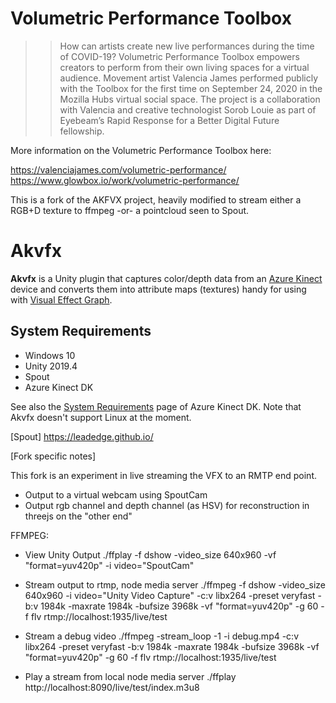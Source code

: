 Volumetric Performance Toolbox
=====

>> How can artists create new live performances during the time of COVID-19? Volumetric Performance Toolbox empowers creators to perform from their own living spaces for a virtual audience. Movement artist Valencia James performed publicly with the Toolbox for the first time on September 24, 2020 in the Mozilla Hubs virtual social space. The project is a collaboration with Valencia and creative technologist Sorob Louie as part of Eyebeam’s Rapid Response for a Better Digital Future fellowship.

More information on the Volumetric Performance Toolbox here:

https://valenciajames.com/volumetric-performance/
https://www.glowbox.io/work/volumetric-performance/

This is a fork of the AKFVX project, heavily modified to stream either a RGB+D texture to ffmpeg -or- a pointcloud seen to Spout.


Akvfx
=====

**Akvfx** is a Unity plugin that captures color/depth data from an [Azure
Kinect] device and converts them into attribute maps (textures) handy for using
with [Visual Effect Graph].

[Azure Kinect]: https://azure.com/kinect
[Visual Effect Graph]: https://unity.com/visual-effect-graph

System Requirements
-------------------

- Windows 10
- Unity 2019.4
- Spout
- Azure Kinect DK

See also the [System Requirements] page of Azure Kinect DK. Note that Akvfx
doesn't support Linux at the moment.

[System Requirements]:
    https://docs.microsoft.com/en-us/azure/kinect-dk/system-requirements

[Spout]
https://leadedge.github.io/
	
[Fork specific notes]

This fork is an experiment in live streaming the VFX to an RMTP end point.
- Output to a virtual webcam using SpoutCam
- Output rgb channel and depth channel (as HSV) for reconstruction in threejs on the "other end"

FFMPEG:
- View Unity Output
 ./ffplay -f dshow -video_size 640x960 -vf "format=yuv420p" -i video="SpoutCam"
 
- Stream output to rtmp, node media server
 ./ffmpeg -f dshow -video_size 640x960 -i video="Unity Video Capture" -c:v libx264 -preset veryfast -b:v 1984k -maxrate 1984k -bufsize 3968k -vf "format=yuv420p" -g 60 -f flv rtmp://localhost:1935/live/test
 
- Stream a debug video
  ./ffmpeg -stream_loop -1 -i debug.mp4 -c:v libx264 -preset veryfast -b:v 1984k -maxrate 1984k -bufsize 3968k -vf "format=yuv420p" -g 60 -f flv rtmp://localhost:1935/live/test
 
- Play a stream from local node media server
 ./ffplay http://localhost:8090/live/test/index.m3u8
